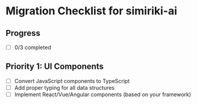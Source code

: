 # Migration Checklist for simiriki-ai

## Progress
- [ ] 0/3 completed

## Priority 1: UI Components
- [ ] Convert JavaScript components to TypeScript
- [ ] Add proper typing for all data structures
- [ ] Implement React/Vue/Angular components (based on your framework)

